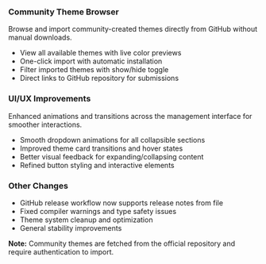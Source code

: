 ### Community Theme Browser

Browse and import community-created themes directly from GitHub without manual downloads.

- View all available themes with live color previews
- One-click import with automatic installation
- Filter imported themes with show/hide toggle
- Direct links to GitHub repository for submissions

### UI/UX Improvements

Enhanced animations and transitions across the management interface for smoother interactions.

- Smooth dropdown animations for all collapsible sections
- Improved theme card transitions and hover states
- Better visual feedback for expanding/collapsing content
- Refined button styling and interactive elements

### Other Changes

- GitHub release workflow now supports release notes from file
- Fixed compiler warnings and type safety issues
- Theme system cleanup and optimization
- General stability improvements

**Note:** Community themes are fetched from the official repository and require authentication to import.
